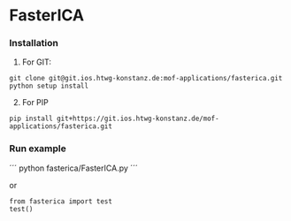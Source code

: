 # FasterICA


### Installation

1. For GIT:
```
git clone git@git.ios.htwg-konstanz.de:mof-applications/fasterica.git
python setup install
```

2. For PIP
```
pip install git+https://git.ios.htwg-konstanz.de/mof-applications/fasterica.git
```

### Run example
´´´
python fasterica/FasterICA.py 
´´´

or

```
from fasterica import test
test()
```
